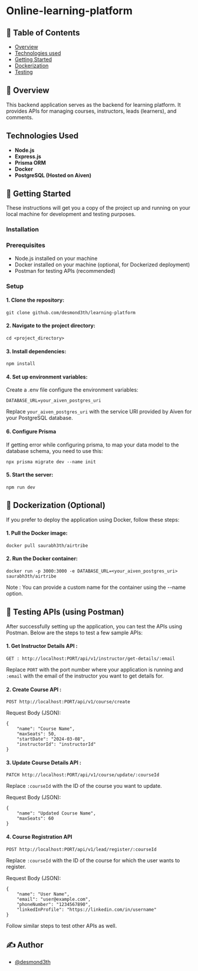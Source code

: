 # Online-learning-platform

## 📝 Table of Contents

- [Overview](#Overview)
- [Technologies used](#Technologies_used)
- [Getting Started](#Getting_Started)
- [Dockerization](#Dockerization_(Optional))
- [Testing](Testing_APIs_(using_Postman))
  
## 🧐 Overview

This backend application serves as the backend for learning platform. It provides APIs for managing courses, instructors, leads (learners), and comments.

## Technologies Used
- **Node.js**
- **Express.js**
- **Prisma ORM**
- **Docker**
- **PostgreSQL (Hosted on Aiven)**

## 🏁 Getting Started

These instructions will get you a copy of the project up and running on your local machine for development and testing purposes.

### Installation

### Prerequisites

- Node.js installed on your machine   
- Docker installed on your machine (optional, for Dockerized deployment)  
- Postman for testing APIs (recommended)

### Setup

#### 1. Clone the repository:

```
git clone github.com/desmond3th/learning-platform
```

#### 2. Navigate to the project directory:

```
cd <project_directory>
```

#### 3. Install dependencies:
```
npm install
```

#### 4. Set up environment variables:

Create a .env file configure the environment variables:
```
DATABASE_URL=your_aiven_postgres_uri
```

Replace ```your_aiven_postgres_uri``` with the service URI provided by Aiven for your PostgreSQL database.

#### 6. Configure Prisma

If getting error while configuring prisma, to map your data model to the database schema, you need to use this: 

```
npx prisma migrate dev --name init
```

#### 5. Start the server:

```
npm run dev
```

## 🐋 Dockerization (Optional)

If you prefer to deploy the application using Docker, follow these steps:

#### 1. Pull the Docker image:

```
docker pull saurabh3th/airtribe 
```

#### 2. Run the Docker container:

```
docker run -p 3000:3000 -e DATABASE_URL=<your_aiven_postgres_uri> saurabh3th/airtribe
```

Note : You can provide a custom name for the container using the --name option.

## 🔧 Testing APIs (using Postman)

After successfully setting up the application, you can test the APIs using Postman. Below are the steps to test a few sample APIs:

#### 1. Get Instructor Details API :

```
GET : http://localhost:PORT/api/v1/instructor/get-details/:email
```


Replace `PORT` with the port number where your application is running and `:email` with the email of the instructor you want to get details for.

#### 2. Create Course API :

```
POST http://localhost:PORT/api/v1/course/create
```

Request Body (JSON):
```
{
    "name": "Course Name",
    "maxSeats": 50,
    "startDate": "2024-03-08",
    "instructorId": "instructorId"
}
```

#### 3. Update Course Details API :
```
PATCH http://localhost:PORT/api/v1/course/update/:courseId
```

Replace ```:courseId``` with the ID of the course you want to update.


Request Body (JSON):
```
{
    "name": "Updated Course Name",
    "maxSeats": 60
}
```

#### 4. Course Registration API
```
POST http://localhost:PORT/api/v1/lead/register/:courseId
```
Replace ```:courseId``` with the ID of the course for which the user wants to register.

Request Body (JSON):
```
{
    "name": "User Name",
    "email": "user@example.com",
    "phoneNumber": "1234567890",
    "linkedInProfile": "https://linkedin.com/in/username"
}
```

Follow similar steps to test other APIs as well.

## ✍️ Author

- [@desmond3th](https://github.com/desmond3th)
